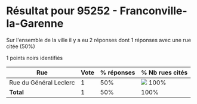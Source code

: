 # Résultat pour 95252 - Franconville-la-Garenne

Sur l'ensemble de la ville il y a eu 2 réponses dont 1 réponses avec une rue citée (50%)

1 points noirs identifiés

| Rue | Vote | % réponses | % Nb rues cités|
|-----|------|------------|----------------|
| Rue du Général Leclerc | 1 | 50% | <img src="../../img/bar_100.gif" />&nbsp;100%|
| **Total** | 1 | 50% | 100%|
